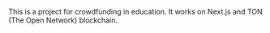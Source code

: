 This is a project for crowdfunding in education. 
It works on Next.js and TON (The Open Network) blockchain.
